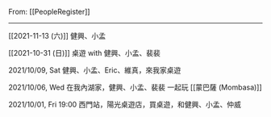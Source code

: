 From: [[PeopleRegister]]

---

[[2021-11-13 (六)]] 健興、小孟

[[2021-10-31 (日)]] 桌遊 with 健興、小孟、裴裴

2021/10/09, Sat 健興、小孟、Eric、維真，來我家桌遊

 2021/10/06, Wed 在我內湖家，健興、小孟、裴裴 一起玩 [[蒙巴薩 (Mombasa)]]

2021/10/01, Fri 19:00 西門站，陽光桌遊店，買桌遊，和健興、小孟、仲威